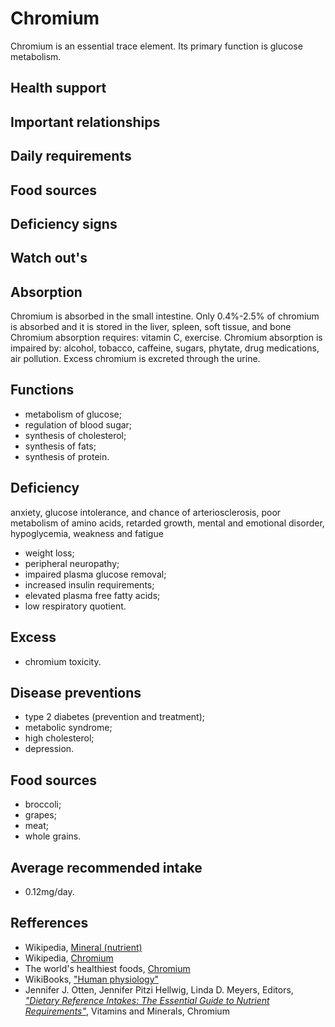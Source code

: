 # Chromium
Chromium is an essential trace element. Its primary function is glucose metabolism.

## Health support

## Important relationships

## Daily requirements

## Food sources

## Deficiency signs

## Watch out's

## Absorption
Chromium is absorbed in the small intestine. Only 0.4%-2.5% of chromium is absorbed and it is stored in the liver, spleen, soft tissue, and bone
Chromium absorption requires: vitamin C, exercise.
Chromium absorption is impaired by: alcohol, tobacco, caffeine, sugars, phytate, drug medications, air pollution.
Excess chromium is excreted through the urine.

## Functions
- metabolism of glucose;
- regulation of blood sugar;
- synthesis of cholesterol;
- synthesis of fats;
- synthesis of protein.

## Deficiency
anxiety, glucose intolerance, and chance of arteriosclerosis, poor metabolism of amino acids, retarded growth, mental and emotional disorder, hypoglycemia, weakness and fatigue
- weight loss;
- peripheral neuropathy;
- impaired plasma glucose removal;
- increased insulin requirements;
- elevated plasma free fatty acids;
- low respiratory quotient.

## Excess
- chromium toxicity.

## Disease preventions
- type 2 diabetes (prevention and treatment);
- metabolic syndrome;
- high cholesterol;
- depression.

## Food sources
- broccoli;
- grapes;
- meat;
- whole grains.

## Average recommended intake
- 0.12mg/day.

## Refferences
- Wikipedia, [Mineral (nutrient)](https://en.wikipedia.org/wiki/Mineral_(nutrient))
- Wikipedia, [Chromium](https://en.wikipedia.org/wiki/Chromium)
- The world's healthiest foods, [Chromium](http://www.whfoods.com/genpage.php?tname=nutrient&dbid=51)
- WikiBooks, ["Human physiology"](https://en.wikibooks.org/wiki/Human_Physiology/Nutrition#Minerals)
- Jennifer J. Otten, Jennifer Pitzi Hellwig, Linda D. Meyers, Editors, [_"Dietary Reference Intakes: The Essential Guide to Nutrient Requirements"_](https://www.amazon.com/Dietary-Reference-Intakes-Essential-Requirements/dp/0309157420), Vitamins and Minerals, Chromium